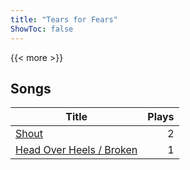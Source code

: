 ```yaml
---
title: "Tears for Fears"
ShowToc: false
---
```


{{< more >}}

## Songs
Title | Plays 
----- | -----: 
[Shout](/songs/shout) | 2
[Head Over Heels / Broken](/songs/head-over-heels-broken) | 1

